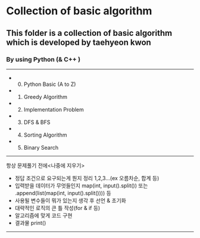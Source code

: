# Collection of basic algorithm
## This folder is a collection of basic algorithm which is developed by taehyeon kwon

### By using Python (& C++ )

---
* 0. Python Basic (A to Z)
* 1. Greedy Algorithm
* 2. Implementation Problem
* 3. DFS & BFS
* 4. Sorting Algorithm
* 5. Binary Search


---
항상 문제풀기 전에<나중에 지우기>
* 정답 조건으로 요구되는게 뭔지 정리 1,2,3...(ex 오름차순, 합계 등)
* 입력받을 데이터가 무엇들인지 map(int, input().split()) 또는 .append(list(map(int, input().split()))) 등
* 사용될 변수들이 뭐가 있는지 생각 후 선언 & 초기화
* 대략적인 로직의 큰 틀 작성(for & if 등)
* 알고리즘에 맞게 코드 구현
* 결과물 print()
---
